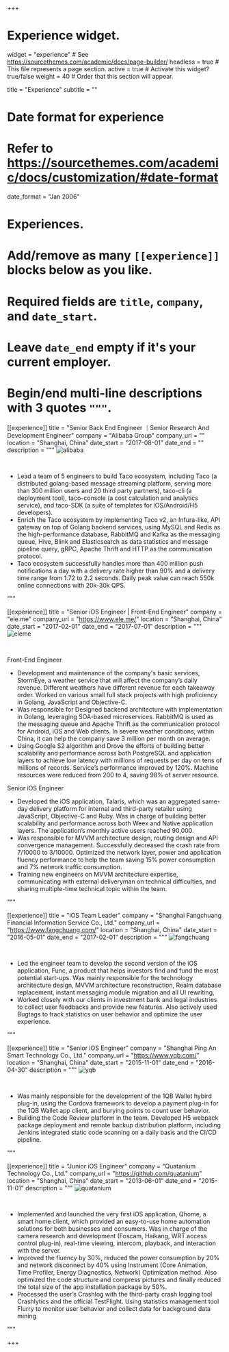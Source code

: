 +++
# Experience widget.
widget = "experience"  # See https://sourcethemes.com/academic/docs/page-builder/
headless = true  # This file represents a page section.
active = true  # Activate this widget? true/false
weight = 40  # Order that this section will appear.

title = "Experience"
subtitle = ""

# Date format for experience
#   Refer to https://sourcethemes.com/academic/docs/customization/#date-format
date_format = "Jan 2006"

# Experiences.
#   Add/remove as many `[[experience]]` blocks below as you like.
#   Required fields are `title`, `company`, and `date_start`.
#   Leave `date_end` empty if it's your current employer.
#   Begin/end multi-line descriptions with 3 quotes `"""`.
[[experience]]
  title = "Senior Back End Engineer ｜Senior Research And Development Engineer"
  company = "Alibaba Group"
  company_url = ""
  location = "Shanghai, China"
  date_start = "2017-08-01"
  date_end = ""
  description = """
<img data-src="/media/alibaba.jpg" alt="alibaba" style="padding-bottom: 30px;" class="lazyload">
  
- Lead a team of 5 engineers to build Taco ecosystem, including Taco (a distributed golang-based message streaming platform, serving more than 300 million users and  20 third party partners), taco-cli (a deployment tool), taco-console (a cost calculation and analytics service), and taco-SDK (a suite of templates for iOS/Android/H5 developers). 
-	Enrich the Taco ecosystem by implementing Taco v2,  an Infura-like, API gateway on top of Golang backend services, using  MySQL and Redis as the high-performance database, RabbitMQ and Kafka as the messaging queue, Hive, Blink and Elasticsearch as data statistics and message pipeline query, gRPC, Apache Thrift and HTTP as the communication protocol.
-	Taco ecosystem successfully handles more than 400 million push notifications a day with a delivery rate higher than 90% and a delivery time range from 1.72 to 2.2 seconds. Daily peak value can reach 550k online connections with 20k-30k QPS.

"""

[[experience]]
  title = "Senior iOS Engineer | Front-End Engineer"
  company = "ele.me"
  company_url = "https://www.ele.me/"
  location = "Shanghai, China"
  date_start = "2017-02-01"
  date_end = "2017-07-01"
  description = """
<img data-src="/media/eleme.jpg" alt="eleme" style="padding-bottom: 30px;" class="lazyload">

Front-End Engineer
-	Development and maintenance of the company's basic services, StormEye, a weather service that will affect the company’s daily revenue. Different weathers have different revenue for each takeaway order. Worked on various small full stack projects with high proficiency in Golang, JavaScript and Objective-C.
-	Was responsible for Designed backend architecture with implementation in Golang, leveraging SOA-based microservices. RabbitMQ is used as the messaging queue and Apache Thrift as the communication protocol for Android, iOS and Web clients. In severe weather conditions, within China, it can help the company save 3 million per month on average.
-	Using Google S2 algorithm and Drove the efforts of building better scalability and performance across both PostgreSQL and application layers to achieve low latency with millions of requests per day on tens of millions of records. Service’s performance improved by 120%. Machine resources were reduced from 200 to 4, saving 98% of server resource.


Senior iOS Engineer
-	Developed the iOS application, Talaris, which was an aggregated same-day delivery platform for internal and third-party retailer using JavaScript, Objective-C and Ruby. Was in charge of building better scalability and performance across both Weex and Native application layers. The application’s monthly active users reached 90,000.
-	Was responsible for MVVM architecture design, routing design and API convergence management. Successfully decreased the crash rate from 7/10000 to 3/10000. Optimized the network layer, power and application fluency performance to help the team saving 15% power consumption and 7% network traffic consumption.
-	Training new engineers on MVVM architecture expertise, communicating with external deliveryman on technical difficulties, and sharing multiple-time technical topic within the team.

"""

[[experience]]
  title = "iOS Team Leader"
  company = "Shanghai Fangchuang Financial Information Service Co., Ltd."
  company_url = "https://www.fangchuang.com/"
  location = "Shanghai, China"
  date_start = "2016-05-01"
  date_end = "2017-02-01"
  description = """
<img data-src="/media/fangchuang.jpg" alt="fangchuang" style="padding-bottom: 30px;" class="lazyload">

-	Led the engineer team to develop the second version of the iOS application, Func, a product that helps investors find and fund the most potential start-ups. Was mainly responsible for the technology architecture design, MVVM architecture reconstruction, Realm database replacement, instant messaging module migration and all UI rewriting,
-	Worked closely with our clients in investment bank and legal industries to collect  user feedbacks and provide new features. Also actively used Bugtags to track statistics on user behavior and optimize the user experience.

"""

[[experience]]
  title = "Senior iOS Engineer"
  company = "Shanghai Ping An Smart Technology Co., Ltd."
  company_url = "https://www.yqb.com/"
  location = "Shanghai, China"
  date_start = "2015-11-01"
  date_end = "2016-04-30"
  description = """
<img data-src="/media/yqb.jpg" alt="yqb" style="padding-bottom: 30px;" class="lazyload">

-	Was mainly responsible for the development of the 1QB Wallet hybird plug-in, using the Cordova framework to develop a payment plug-in for the 1QB Wallet app client, and burying points to count user behavior.
-	Building the Code Review platform in the team. Developed H5 webpack package deployment and remote backup distribution platform, including Jenkins integrated static code scanning on a daily basis and the CI/CD pipeline.


"""

[[experience]]
  title = "Junior iOS Engineer"
  company = "Quatanium Technology Co., Ltd."
  company_url = "https://github.com/quatanium"
  location = "Shanghai, China"
  date_start = "2013-06-01"
  date_end = "2015-11-01"
  description = """
<img data-src="/media/quatanium.jpg" alt="quatanium" style="padding-bottom: 30px;" class="lazyload">

-	Implemented and launched the very first iOS application, Qhome,  a smart home client, which provided an easy-to-use home automation solutions for both businesses and consumers. Was in charge of the camera research and development (Foscam, Haikang, WRT access control plug-in), real-time viewing, intercom, playback, and interaction with the server.
-	Improved the fluency by 30%, reduced the power consumption by 20% and network disconnect by 40% using Instrument (Core Animation, Time Profiler, Energy Diagnostics, Network) Optimization method.  Also optimized the code structure and compress pictures and finally reduced the total size of the app installation package by 50%.
-	Processed the user’s Crashlog with the third-party crash logging tool Crashlytics and the official TestFlight. Using statistics management tool Flurry to monitor user behavior and collect data for background data mining

"""

+++
